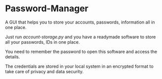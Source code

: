 # Password-Manager
A GUI that helps you to store your accounts, passwords, information all in one place.

Just run *account-storage.py* and you have a readymade software to store all your passwords, IDs in one place.

You need to remember the password to open this software and access the details.

The credentials are stored in your local system in an encrypted format to take care of privacy and data security.
